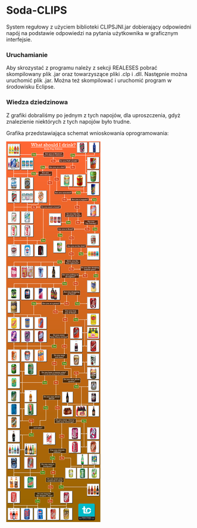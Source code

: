 # Soda-CLIPS
System regułowy z użyciem biblioteki CLIPSJNI.jar dobierający odpowiedni napój na podstawie odpowiedzi na pytania użytkownika w graficznym interfejsie.

### Uruchamianie
Aby skrozystać z programu należy z sekcji REALESES pobrać skompilowany plik .jar oraz towarzyszące pliki .clp i .dll. Następnie można uruchomić plik .jar. Można też skompilować i uruchomić program w środowisku Eclipse.

### Wiedza dziedzinowa
Z grafiki dobraliśmy po jednym z tych napojów, dla uproszczenia, gdyż znalezienie niektórych z tych napojów było trudne.

Grafika przedstawiająca schemat wnioskowania oprogramowania:

![Grafika pokazujaca wiedzę dziedzinową](https://github.com/VadamC27/sodaCLIPS/blob/main/what-should-i-drink_SODA_POP_EDITION.jpg?raw=true)
